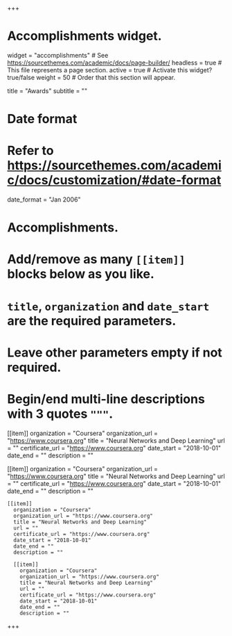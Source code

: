 +++
# Accomplishments widget.
widget = "accomplishments"  # See https://sourcethemes.com/academic/docs/page-builder/
headless = true  # This file represents a page section.
active = true  # Activate this widget? true/false
weight = 50  # Order that this section will appear.

title = "Awards"
subtitle = ""

# Date format
#   Refer to https://sourcethemes.com/academic/docs/customization/#date-format
date_format = "Jan 2006"

# Accomplishments.
#   Add/remove as many `[[item]]` blocks below as you like.
#   `title`, `organization` and `date_start` are the required parameters.
#   Leave other parameters empty if not required.
#   Begin/end multi-line descriptions with 3 quotes `"""`.

[[item]]
  organization = "Coursera"
  organization_url = "https://www.coursera.org"
  title = "Neural Networks and Deep Learning"
  url = ""
  certificate_url = "https://www.coursera.org"
  date_start = "2018-10-01"
  date_end = ""
  description = ""

  [[item]]
    organization = "Coursera"
    organization_url = "https://www.coursera.org"
    title = "Neural Networks and Deep Learning"
    url = ""
    certificate_url = "https://www.coursera.org"
    date_start = "2018-10-01"
    date_end = ""
    description = ""

    [[item]]
      organization = "Coursera"
      organization_url = "https://www.coursera.org"
      title = "Neural Networks and Deep Learning"
      url = ""
      certificate_url = "https://www.coursera.org"
      date_start = "2018-10-01"
      date_end = ""
      description = ""

      [[item]]
        organization = "Coursera"
        organization_url = "https://www.coursera.org"
        title = "Neural Networks and Deep Learning"
        url = ""
        certificate_url = "https://www.coursera.org"
        date_start = "2018-10-01"
        date_end = ""
        description = ""

+++
